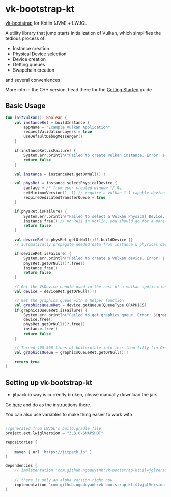 # vk-bootstrap-kt
[vk-bootstrap](https://github.com/charles-lunarg/vk-bootstrap) for Kotlin (JVM) + LWJGL

A utility library that jump starts initialization of Vulkan, which simplifies the tedious process of:
* Instance creation
* Physical Device selection
* Device creation
* Getting queues
* Swapchain creation

and several conveniences

More info in the C++ version, head there for the [Getting Started](https://github.com/charles-lunarg/vk-bootstrap/blob/master/docs/getting_started.md) guide

## Basic Usage

```kotlin
fun initVulkan(): Boolean {
    val instanceRet = buildInstance {
        appName = "Example Vulkan Application"
        requestValidationLayers = true
        useDefaultDebugMessenger()
    }

    if(instanceRet.isFailure) {
        System.err.println("Failed to create Vulkan instance. Error: ${instanceRet.exceptionOrNull()!!.message}")
        return false
    }

    val instance = instanceRet.getOrNull()!!

    val physRet = instance.selectPhysicalDevice {
        surface = /* from user created window */ 0L
        setMinimumVersion(1, 1) // require a vulkan 1.1 capable device
        requireDedicatedTransferQueue = true
    }

    if(physRet.isFailure) {
        System.err.println("Failed to select a Vulkan Physical Device. Error: ${physRet.exceptionOrNull()!!.message}")
        instance.free() // no RAII in Kotlin, you should go for a more-Kotlin way to do this
        return false
    }

    val deviceRet = physRet.getOrNull()!!.buildDevice {}
    // automatically propagate needed data from instance & physical device

    if(deviceRet.isFailure) {
        System.err.println("Failed to create a Vulkan device. Error: ${deviceRet.exceptionOrNull()!!.message}")
        physRet.getOrNull()?.free()
        instance.free()
        return false
    }

    // Get the VkDevice handle used in the rest of a vulkan application
    val device = deviceRet.getOrNull()!!

    // Get the graphics queue with a helper function
    val graphicsQueueRet = device.getQueue(QueueType.GRAPHICS)
    if(graphicsQueueRet.isFailure) {
        System.err.println("Failed to get graphics queue. Error: ${graphicsQueueRet.exceptionOrNull()!!.message}")
        device.free()
        physRet.getOrNull()?.free()
        instance.free()
        return false
    }

    // Turned 400-500 lines of boilerplate into less than fifty (in C++, a little more in Kotlin)
    val graphicsQueue = graphicsQueueRet.getOrNull()!!

    return true
}
```

## Setting up vk-bootstrap-kt

* jitpack.io way is currently broken, please manually download the jars

Go [here](https://jitpack.io/#ngoduyanh/vk-bootstrap-kt/v3.3.0-SNAPSHOT-alpha) and do as the instructions there.

You can also use variables to make thing easier to work with

```gradle

//generated from LWJGL's build.gradle file
project.ext.lwjglVersion = "3.3.0-SNAPSHOT"

repositories {
    ...
    maven { url 'https://jitpack.io' }
}

dependencies {
    // implementation 'com.github.ngoduyanh:vk-bootstrap-kt:$lwjglVersion'
    
    // there is only an alpha version right now
    implementation 'com.github.ngoduyanh:vk-bootstrap-kt:$lwjglVersion-alpha'
}
```

